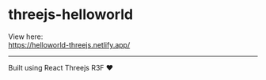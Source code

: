 # threejs-helloworld
View here:  
https://helloworld-threejs.netlify.app/

*********

Built using React Threejs R3F ❤️
